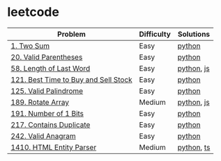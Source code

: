 # leetcode

| Problem                                                                                                | Difficulty | Solutions                                                                            |
| ------------------------------------------------------------------------------------------------------ | ---------- | ------------------------------------------------------------------------------------ |
| [1. Two Sum](https://leetcode.com/problems/two-sum/)                                                   | Easy       | [python](/python/1_two-sum.py)                                                       |
| [20. Valid Parentheses](https://leetcode.com/problems/valid-parentheses/)                              | Easy       | [python](python/20_valid-parentheses.py)                                             |
| [58. Length of Last Word](https://leetcode.com/problems/length-of-last-word/)                          | Easy       | [python](/python/58_length-of-last-word.py), [js](/python/58_length-of-last-word.py) |
| [121. Best Time to Buy and Sell Stock](https://leetcode.com/problems/best-time-to-buy-and-sell-stock/) | Easy       | [python](python/121_best-time-to-buy-and-sell-stock.py)                              |
| [125. Valid Palindrome](https://leetcode.com/problems/valid-palindrome/)                               | Easy       | [python](/python/125_valid-palindrome.py)                                            |
| [189. Rotate Array](https://leetcode.com/problems/rotate-array/)                                       | Medium     | [python](/python/189_rotate-array.py), [js](/js/189_rotate-array.js)                 |
| [191. Number of 1 Bits](https://leetcode.com/problems/number-of-1-bits/)                               | Easy       | [python](/python/191_number-of-1-bits.py)                                            |
| [217. Contains Duplicate](https://leetcode.com/problems/contains-duplicate/)                           | Easy       | [python](python/217_contains-duplicate.py)                                           |
| [242. Valid Anagram](https://leetcode.com/problems/valid-anagram/)                                     | Easy       | [python](python/242_valid-anagram.py)                                                |
| [1410. HTML Entity Parser](https://leetcode.com/problems/html-entity-parser/)                          | Medium     | [python](/python/1410_html-entity-parser.py), [ts](/ts/1410_html-entity-parser.py)   |

